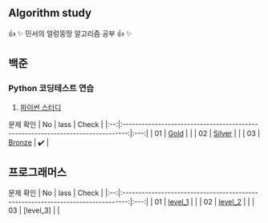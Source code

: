 ## Algorithm study
👍 :sparkles: 민서의 얼렁뚱땅 알고리즘 공부 👍 :sparkles:


## 백준
### Python 코딩테스트 연습
1. [파이썬 스터디](https://www.notion.so/3bb17ce1234e4f8d92b3d30ddb26d375)
 
문제 확인 
| No |                                     lass                                     | Check |
|:--:|:-------------------------------------------------------------------------------:|:---:|
| 01 | [Gold](https://github.com/minseo0228/algorithm-study/tree/main/Gold) |  |
| 02 | [Silver](https://github.com/minseo0228/algorithm-study/tree/main/Silver) |  |
| 03 | [Bronze](https://github.com/minseo0228/algorithm-study/tree/main/Bronze) | ✔️ |

## 프로그래머스

문제 확인 
| No |                                     lass                                     | Check |
|:--:|:-------------------------------------------------------------------------------:|:---:|
| 01 | [level_1](https://github.com/minseo0228/algorithm-study/tree/main/programmers/level_1) |  |
| 02 | [level_2](https://github.com/minseo0228/algorithm-study/tree/main/programmers/level_2) |  |
| 03 | [level_3] |  |
